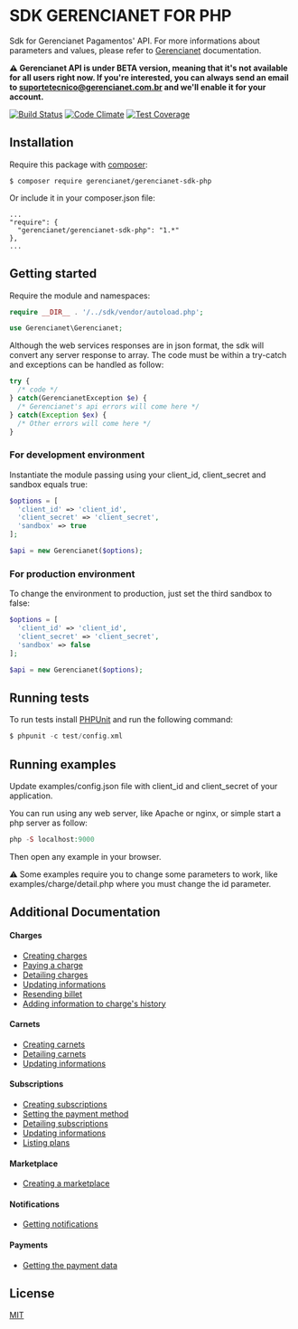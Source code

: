 # SDK GERENCIANET FOR PHP

Sdk for Gerencianet Pagamentos' API.
For more informations about parameters and values, please refer to [Gerencianet](http://gerencianet.com.br) documentation.

**:warning: Gerencianet API is under BETA version, meaning that it's not available for all users right now. If you're interested, you can always send an email to suportetecnico@gerencianet.com.br and we'll enable it for your account.**


[![Build Status](https://travis-ci.org/gerencianet/gn-api-sdk-php.svg)](https://travis-ci.org/gerencianet/gn-api-sdk-php)
[![Code Climate](https://codeclimate.com/github/gerencianet/gn-api-sdk-php/badges/gpa.svg)](https://codeclimate.com/github/gerencianet/gn-api-sdk-php)
[![Test Coverage](https://codeclimate.com/github/gerencianet/gn-api-sdk-php/badges/coverage.svg)](https://codeclimate.com/github/gerencianet/gn-api-sdk-php/coverage)

## Installation
Require this package with [composer](https://getcomposer.org/):
```
$ composer require gerencianet/gerencianet-sdk-php
```
Or include it in your composer.json file:
```
...
"require": {
  "gerencianet/gerencianet-sdk-php": "1.*"
},
...
```

## Getting started
Require the module and namespaces:
```php
require __DIR__ . '/../sdk/vendor/autoload.php';

use Gerencianet\Gerencianet;
```
Although the web services responses are in json format, the sdk will convert any server response to array. The code must be within a try-catch and exceptions can be handled as follow:
```php
try {
  /* code */
} catch(GerencianetException $e) {
  /* Gerencianet's api errors will come here */
} catch(Exception $ex) {
  /* Other errors will come here */
}
```

### For development environment
Instantiate the module passing using your client_id, client_secret and sandbox equals true:
```php
$options = [
  'client_id' => 'client_id',
  'client_secret' => 'client_secret',
  'sandbox' => true
];

$api = new Gerencianet($options);
```

### For production environment
To change the environment to production, just set the third sandbox to false:
```php
$options = [
  'client_id' => 'client_id',
  'client_secret' => 'client_secret',
  'sandbox' => false
];

$api = new Gerencianet($options);
```

## Running tests

To run tests install [PHPUnit](https://phpunit.de/getting-started.html) and run the following command:
```php
$ phpunit -c test/config.xml
```

## Running examples
Update examples/config.json file with client_id and client_secret of your application.

You can run using any web server, like Apache or nginx, or simple start a php server as follow:

```php
php -S localhost:9000
```

Then open any example in your browser.

:warning: Some examples require you to change some parameters to work, like examples/charge/detail.php where you must change the id parameter.

## Additional Documentation

#### Charges
- [Creating charges](/docs/CHARGE.md)
- [Paying a charge](/docs/CHARGE_PAYMENT.md)
- [Detailing charges](/docs/CHARGE_DETAIL.md)
- [Updating informations](/docs/CHARGE_UPDATE.md)
- [Resending billet](/docs/RESEND_BILLET.md)
- [Adding information to charge's history](/docs/RESEND_BILLET.md)

#### Carnets

- [Creating carnets](/docs/CARNET.md)
- [Detailing carnets](/docs/CARNET_DETAIL.md)
- [Updating informations](/docs/CARNET_UPDATE.md)

#### Subscriptions

- [Creating subscriptions](/docs/SUBSCRIPTION.md)
- [Setting the payment method](/docs/SUBSCRIPTION_PAYMENT.md)
- [Detailing subscriptions](/docs/SUBSCRIPTION_DETAIL.md)
- [Updating informations](/docs/SUBSCRIPTION_UPDATE.md)
- [Listing plans](/docs/PLAN_LIST.md)

#### Marketplace

- [Creating a marketplace](/docs/MARKETPLACE.md)

#### Notifications

- [Getting notifications](/docs/NOTIFICATION.md)

#### Payments

- [Getting the payment data](/docs/PAYMENT_DATA.md)


## License ##
[MIT](LICENSE)
